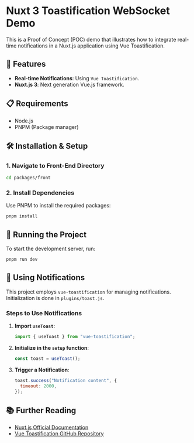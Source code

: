 # Nuxt 3 Toastification WebSocket Demo

This is a Proof of Concept (POC) demo that illustrates how to integrate real-time notifications in a Nuxt.js application using Vue Toastification.

## 🌟 Features

- **Real-time Notifications**: Using `Vue Toastification`.
- **Nuxt.js 3**: Next generation Vue.js framework.

## 📋 Requirements

- Node.js
- PNPM (Package manager)

## 🛠️ Installation & Setup

### 1. Navigate to Front-End Directory

```bash
cd packages/front
```

### 2. Install Dependencies

Use PNPM to install the required packages:

```bash
pnpm install
```

## 🏁 Running the Project

To start the development server, run:

```bash
pnpm run dev
```

## 🎉 Using Notifications

This project employs `vue-toastification` for managing notifications. Initialization is done in `plugins/toast.js`.

### Steps to Use Notifications

1. **Import `useToast`**:

   ```javascript
   import { useToast } from "vue-toastification";
   ```

2. **Initialize in the `setup` function**:

   ```javascript
   const toast = useToast();
   ```

3. **Trigger a Notification**:

   ```javascript
   toast.success("Notification content", {
     timeout: 2000,
   });
   ```

## 📚 Further Reading

- [Nuxt.js Official Documentation](https://nuxtjs.org/docs)
- [Vue Toastification GitHub Repository](https://github.com/Maronato/vue-toastification)
